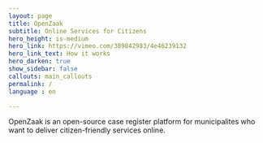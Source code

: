 ```yaml
---
layout: page
title: OpenZaak
subtitle: Online Services for Citizens
hero_height: is-medium
hero_link: https://vimeo.com/389842983/4e46239132
hero_link_text: How it works
hero_darken: true
show_sidebar: false
callouts: main_callouts
permalink: /
language : en

---
```


OpenZaak is an open-source case register platform for municipalites who want to deliver citizen-friendly services online.
